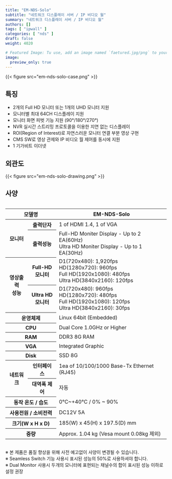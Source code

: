 ```yaml
---
title: "EM-NDS-Solo"
subtitle: "네트워크 디스플레이 서버 / IP 비디오 월"
summary: "네트워크 디스플레이 서버 / IP 비디오 월"
authors: []
tags: [ "ipwall" ]
categories: [ "nds" ]
draft: false
weight: 4020

# Featured Image: Tu use, add an image named `faetured.jpg/png` to your page's folder.
image:
  preview_only: true
---
```


<div class="container">
<div class="row justify-content-center">
<div class="col-sm-6">

{{< figure src="em-nds-solo-case.png" >}}

</div>
</div>
</div>

## 특징

- 2개의 Full HD 모니터 또는 1개의 UHD 모니터 지원 
- 모니터별 최대 64CH 디스플레이 지원
- 모니터 화면 피벗 기능 지원 (90°/180°/270°)
- NVR 실시간 스트리밍 프로토콜을 이용한 지연 없는 디스플레이 
- ROI(Region of Interest)로 자연스러운 모니터 연결 부분 영상 구현
- CMS SW로 영상 관제와 IP 비디오 월 제어를 동시에 지원
- 1 기가비트 이더넷

## 외관도

{{< figure src="em-nds-solo-drawing.png" >}}

## 사양

<div style="overflow-x: auto">
<table class="spec">
<thead>
<tr>
<th colspan="2">모델명</th>
<th>EM-NDS-Solo</th>
</tr>
</thead>
<tbody>
<tr>
<th rowspan="2">모니터</th>
<th>출력단자</th>
<td>1 of HDMI 1.4, 1 of VGA</td>
</tr>
<tr>
<th>출력성능</th>
<td>Full-HD Moniter Display - Up to 2 EA(60Hz)<br>Ultra HD Moniter Display - Up to 1 EA(30Hz)</td>
</tr>
<tr>
<th rowspan="2">영상출력<br>성능</th>
<th>Full-HD<br>모니터</th>
<td>D1(720x480): 1,920fps<br>
    HD(1280x720): 960fps<br>
    Full HD(1920x1080): 480fps<br>
    Ultra HD(3840x2160): 120fps</td>
</tr>
<tr>
<th>Ultra HD<br>모니터</th>
<td>D1(720x480): 960fps<br>
    HD(1280x720): 480fps<br>
    Full HD(1920x1080): 120fps<br>
    Ultra HD(3840x2160): 30fps</td>
</tr>
<tr>
<th colspan="2">운영체제</th>
<td>Linux 64bit (Embedded)</td>
</tr>
<tr>
<th colspan="2">CPU</th>
<td>Dual Core 1.0GHz or Higher</td>
</tr>
<tr>
<th colspan="2">RAM</th>
<td>DDR3 8G RAM</td>
</tr>
<tr>
<th colspan="2">VGA</th>
<td>Integrated Graphic</td>
</tr>
<tr>
<th colspan="2">Disk</th>
<td>SSD 8G</td>
</tr>
<tr>
<th rowspan="2">네트워크</th>
<th>인터페이스</th>
<td>1ea of 10/100/1000 Base-Tx Ethernet (RJ45)</td>
</tr>
<tr>
<th>대역폭 제어</th>
<td>자동</td>
</tr>
<tr>
<th colspan="2">동작 온도 / 습도</th>
<td>0℃~+40℃ / 0% ~ 90%</td>
</tr>
<tr>
<th colspan="2">사용전원 / 소비전력</th>
<td>DC12V 5A</td>
</tr>
<tr>
<th colspan="2">크기(W x H x D)</th>
<td>185(W) x 45(H) x 197.5(D) mm</td>
</tr>
<tr>
<th colspan="2">중량</th>
<td>Approx. 1.04 kg (Vesa mount 0.08kg 제외)</td>
</tr>
</tbody>
</table>
</div>

※ 본 제품은 품질 향상을 위해 사전 예고없이 사양이 변경될 수 있습니다.  
※ Seamless Switch 기능 사용시 표시된 성능의 50%로 사용하셔야 합니다.  
※ Dual Monitor 사용시 두개의 모니터에 표현되는 채널수의 합이 표시된 성능 이하로 설정 권장
